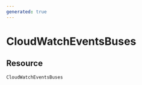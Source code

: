 ```yaml
---
generated: true
---
```


# CloudWatchEventsBuses


## Resource

```text
CloudWatchEventsBuses
```



